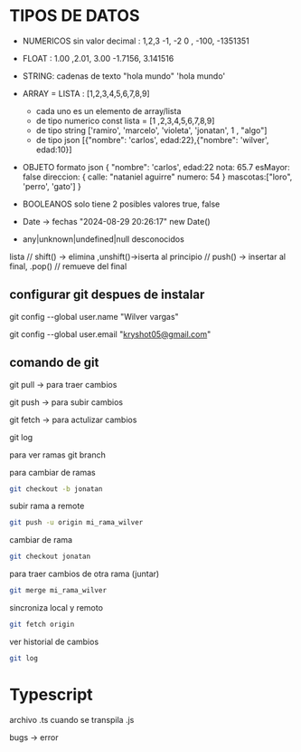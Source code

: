 # TIPOS DE DATOS

 - NUMERICOS sin valor decimal
    : 1,2,3 -1, -2 0 , -100, -1351351
 - FLOAT
    : 1.00 ,2.01, 3.00 -1.7156, 3.141516
 

 - STRING: cadenas de texto "hola mundo" 'hola mundo'
 - ARRAY = LISTA : [1,2,3,4,5,6,7,8,9]
     - cada uno es un elemento de array/lista
     - de tipo numerico 
        const lista = [1 ,2,3,4,5,6,7,8,9]
     - de tipo string ['ramiro', 'marcelo', 'violeta', 'jonatan', 1 , "algo"] 
     - de tipo json [{"nombre": 'carlos', edad:22},{"nombre": 'wilver', edad:10}]

- OBJETO 
    formato json
        {
            "nombre": 'carlos',
            edad:22
            nota: 65.7
            esMayor: false
            direccion: {
                calle: "nataniel aguirre"
                numero: 54
            }
            mascotas:["loro", 'perro', 'gato']
        }
- BOOLEANOS
    solo tiene 2 posibles valores
        true, false

- Date -> fechas "2024-08-29 20:26:17"
    new Date()

- any|unknown|undefined|null
    desconocidos


lista
    // shift() -> elimina ,unshift()->iserta al principio
    // push() -> insertar al final, .pop() // remueve del final

## configurar git despues de instalar
git config --global user.name "Wilver vargas"

git config --global user.email "kryshot05@gmail.com"



## comando de git
git pull -> para traer cambios

git push  -> para subir cambios

git fetch -> para actulizar cambios


git log

para ver ramas
git branch

para cambiar de ramas
```sh
git checkout -b jonatan
```

subir rama a remote

```sh
git push -u origin mi_rama_wilver
```
cambiar de rama 

```sh
git checkout jonatan
```

para traer cambios de otra rama (juntar)
```sh
git merge mi_rama_wilver
```
sincroniza local y remoto
```sh
git fetch origin
```

ver historial de cambios
```sh
git log
```

# Typescript

archivo .ts cuando se transpila .js

bugs -> error